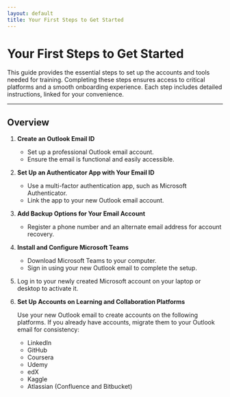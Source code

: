 ```yaml
---
layout: default
title: Your First Steps to Get Started
---
```


# Your First Steps to Get Started

This guide provides the essential steps to set up the accounts and tools needed for training. Completing these steps ensures access to critical platforms and a smooth onboarding experience. Each step includes detailed instructions, linked for your convenience.

---

## Overview

1. **Create an Outlook Email ID**

   - Set up a professional Outlook email account.
   - Ensure the email is functional and easily accessible.

2. **Set Up an Authenticator App with Your Email ID**

   - Use a multi-factor authentication app, such as Microsoft Authenticator.
   - Link the app to your new Outlook email account.

3. **Add Backup Options for Your Email Account**

   - Register a phone number and an alternate email address for account recovery.

4. **Install and Configure Microsoft Teams**

   - Download Microsoft Teams to your computer.
   - Sign in using your new Outlook email to complete the setup.

5. Log in to your newly created Microsoft account on your laptop or desktop to activate it.

6. **Set Up Accounts on Learning and Collaboration Platforms**

   Use your new Outlook email to create accounts on the following platforms. If you already have accounts, migrate them to your Outlook email for consistency:

   - LinkedIn
   - GitHub
   - Coursera
   - Udemy
   - edX
   - Kaggle
   - Atlassian (Confluence and Bitbucket)
